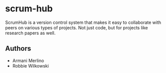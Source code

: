 # scrum-hub
ScrumHub is a version control system that makes it easy to collaborate with peers on various types of projects. Not just code, but for projects like research papers as well.


## Authors
- Armani Merlino
- Robbie Wilkowski